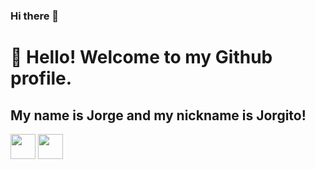### Hi there 👋

# 👋 Hello! Welcome to my Github profile.
## My name is Jorge and my nickname is Jorgito!

<img loading="lazy" src="https://cdn.jsdelivr.net/gh/devicons/devicon/icons/git/git-original.svg" width="40" height="40"/>
<img src="https://cdn.jsdelivr.net/gh/devicons/devicon@latest/icons/java/java-original.svg" width="40" height="40"//>
